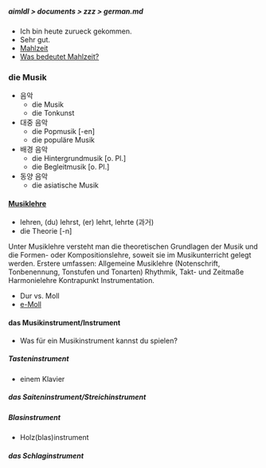 ##### aimldl > documents > zzz > german.md

* Ich bin heute zurueck gekommen.
* Sehr gut.
* [Mahlzeit](https://en.wikipedia.org/wiki/Mahlzeit)
* [Was bedeutet Mahlzeit?](https://dict.leo.org/forum/viewUnsolvedquery.php?idForum=13&idThread=490668&lp=frde&lang=fr)


### die Musik
* 음악
  * die Musik
  * die Tonkunst
* 대중 음악
  * die Popmusik [-en]
  * die populäre Musik
* 배경 음악
  * die Hintergrundmusik [o. Pl.]
  * die Begleitmusik [o. Pl.]
* 동양 음악
  * die asiatische Musik

#### [Musiklehre](https://de.wikipedia.org/wiki/Musiklehre)
* lehren, (du) lehrst, (er) lehrt, lehrte (과거)
* die Theorie [-n]

Unter Musiklehre versteht man die theoretischen Grundlagen der Musik und die Formen- oder Kompositionslehre, soweit sie im Musikunterricht gelegt werden. Erstere umfassen:
Allgemeine Musiklehre (Notenschrift, Tonbenennung, Tonstufen und Tonarten)
Rhythmik, Takt- und Zeitmaße
Harmonielehre
Kontrapunkt
Instrumentation.

* Dur vs. Moll
* [e-Moll](https://de.wikipedia.org/wiki/E-Moll)

#### das Musikinstrument/Instrument
* Was für ein Musikinstrument kannst du spielen?

##### Tasteninstrument
* einem Klavier
##### das Saiteninstrument/Streichinstrument
##### Blasinstrument
  * Holz(blas)instrument
##### das Schlaginstrument
